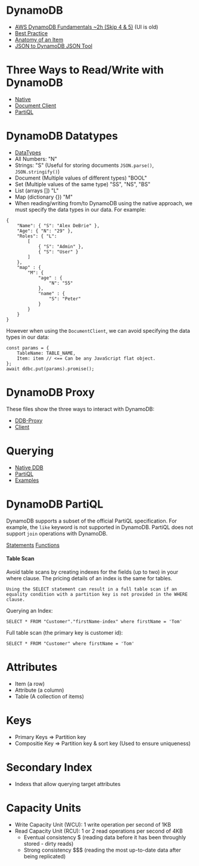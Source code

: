 # DynamoDB
- [AWS DynamoDB Fundamentals ~2h (Skip 4 & 5)](https://app.pluralsight.com/library/courses/aws-dynamodb-fundamentals/table-of-contents) (UI is old)
- [Best Practice](https://docs.aws.amazon.com/amazondynamodb/latest/developerguide/best-practices.html)
- [Anatomy of an Item](https://www.dynamodbguide.com/anatomy-of-an-item/)
- [JSON to DynamoDB JSON Tool](https://dynobase.dev/dynamodb-json-converter-tool/#:~:text=DynamoDB%20Converter%20Tool,a%20DynamoDB%2Dcompatible%20JSON%20format.)

# Three Ways to Read/Write with DynamoDB
- [Native](https://docs.aws.amazon.com/amazondynamodb/latest/developerguide/WorkingWithItems.html)
- [Document Client](https://docs.aws.amazon.com/sdk-for-javascript/v2/developer-guide/dynamodb-example-document-client.html)
- [PartiQL](https://docs.aws.amazon.com/amazondynamodb/latest/developerguide/ql-reference.statements.html)

# DynamoDB Datatypes
- [DataTypes](https://docs.aws.amazon.com/amazondynamodb/latest/developerguide/DynamoDBMapper.DataTypes.html)
- All Numbers: "N"
- Strings: "S" (Useful for storing documents `JSON.parse()`, `JSON.stringify()`)
- Document (Multiple values of different types) "BOOL"
- Set  (Multiple values of the same type) "SS", "NS", "BS"
- List (arrays []) "L"
- Map  (dictionary {}) "M"
- When reading/writing from/to DynamoDB using the native approach, we must specify the data types in our data.  For example:

```
{
    "Name": { "S": "Alex DeBrie" },
    "Age": { "N": "29" },
    "Roles": { "L": 
        [
            { "S": "Admin" }, 
            { "S": "User" }
        ]
    },
    "map" : { 
        "M": {
            "age" : {
                "N": "55"
            }, 
            "name" : {
                "S": "Peter"
            }
        }
    }
}
```

However when using the `DocumentClient`, we can avoid specifying the data types in our data:

```
const params = {
    TableName: TABLE_NAME,
    Item: item // <== Can be any JavaScript flat object.
};
await ddbc.put(params).promise();

```

# DynamoDB Proxy
These files show the three ways to interact with DynamoDB:
- [DDB-Proxy](./ddb/ddb-proxy.js)
- [Client](./ddb/test.js)

# Querying
- [Native DDB](https://docs.aws.amazon.com/amazondynamodb/latest/developerguide/GettingStarted.NodeJs.04.html)
- [PartiQL](https://abba.dev/blog/dynamodb-partiql-javascript)
- [Examples](https://www.fernandomc.com/posts/eight-examples-of-fetching-data-from-dynamodb-with-node/)

# DynamoDB PartiQL
DynamoDB supports a subset of the official PartiQL specification.  For example, the `like` keyword
 is not supported in DynamoDB.  PartiQL does not support `join` operations with DynamoDB.

[Statements](https://docs.aws.amazon.com/amazondynamodb/latest/developerguide/ql-reference.statements.html)
[Functions](https://docs.aws.amazon.com/amazondynamodb/latest/developerguide/ql-functions.html)

#### Table Scan
Avoid table scans by creating indexes for the fields (up to two) in your where clause.  The pricing details of an index is the same for tables.

```
Using the SELECT statement can result in a full table scan if an equality condition with a partition key is not provided in the WHERE clause.
```
Querying an Index:
```
SELECT * FROM "Customer"."firstName-index" where firstName = 'Tom'
```

Full table scan (the primary key is customer id):
```
SELECT * FROM "Customer" where firstName = 'Tom'
```

# Attributes
- Item (a row)
- Attribute (a column)
- Table (A collection of items)

# Keys
- Primary Keys => Partition key
- Compositie Key => Partition key & sort key (Used to ensure uniqueness)

# Secondary Index
- Indexs that allow querying target attributes

# Capacity Units
- Write Capacity Unit (WCU): 1 write operation per second of 1KB
- Read Capacity Unit (RCU): 1 or 2 read operations per second of 4KB
  - Eventual consistency $ (reading data before it has been throughly stored - dirty reads)
  - Strong consistency $$$ (reading the most up-to-date data after being replicated)
